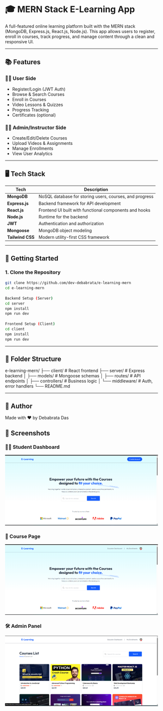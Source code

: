 # 🎓 MERN Stack E-Learning App

A full-featured online learning platform built with the MERN stack (MongoDB, Express.js, React.js, Node.js). This app allows users to register, enroll in courses, track progress, and manage content through a clean and responsive UI.

---

## 📚 Features

### 👨‍🎓 User Side

- Register/Login (JWT Auth)
- Browse & Search Courses
- Enroll in Courses
- Video Lessons & Quizzes
- Progress Tracking
- Certificates (optional)

### 👩‍🏫 Admin/Instructor Side

- Create/Edit/Delete Courses
- Upload Videos & Assignments
- Manage Enrollments
- View User Analytics

---

## 🖥️ Tech Stack

| Tech             | Description                                             |
| ---------------- | ------------------------------------------------------- |
| **MongoDB**      | NoSQL database for storing users, courses, and progress |
| **Express.js**   | Backend framework for API development                   |
| **React.js**     | Frontend UI built with functional components and hooks  |
| **Node.js**      | Runtime for the backend                                 |
| **JWT**          | Authentication and authorization                        |
| **Mongoose**     | MongoDB object modeling                                 |
| **Tailwind CSS** | Modern utility-first CSS framework                      |

---

## 🚀 Getting Started

### 1. Clone the Repository

```bash
git clone https://github.com/dev-debabrata/e-learning-mern
cd e-learning-mern

Backend Setup (Server)
cd server
npm install
npm run dev

Frontend Setup (Client)
cd client
npm install
npm run dev

```

---

## 📁 Folder Structure

e-learning-mern/
├── client/ # React frontend
├── server/ # Express backend
│ ├── models/ # Mongoose schemas
│ ├── routes/ # API endpoints
│ ├── controllers/ # Business logic
│ └── middleware/ # Auth, error handlers
└── README.md

---

## 🙋 Author

Made with ❤️ by Debabrata Das

## 📸 Screenshots

### 👨‍🎓 Student Dashboard

![Dashboard](elearning.png)

### 📘 Course Page

![Course](elearning2.png)

### 🛠 Admin Panel

![Admin Panel](elearning3.png)
